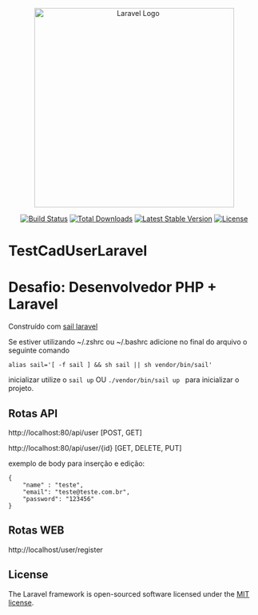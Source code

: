 <p align="center"><a href="https://laravel.com" target="_blank"><img src="https://raw.githubusercontent.com/laravel/art/master/logo-lockup/5%20SVG/2%20CMYK/1%20Full%20Color/laravel-logolockup-cmyk-red.svg" width="400" alt="Laravel Logo"></a></p>

<p align="center">
<a href="https://github.com/laravel/framework/actions"><img src="https://github.com/laravel/framework/workflows/tests/badge.svg" alt="Build Status"></a>
<a href="https://packagist.org/packages/laravel/framework"><img src="https://img.shields.io/packagist/dt/laravel/framework" alt="Total Downloads"></a>
<a href="https://packagist.org/packages/laravel/framework"><img src="https://img.shields.io/packagist/v/laravel/framework" alt="Latest Stable Version"></a>
<a href="https://packagist.org/packages/laravel/framework"><img src="https://img.shields.io/packagist/l/laravel/framework" alt="License"></a>
</p>


# TestCadUserLaravel

# Desafio: Desenvolvedor PHP + Laravel 

Construído com [sail laravel](https://laravel.com/docs/9.x/sail)

Se estiver utilizando ~/.zshrc ou ~/.bashrc adicione no final do arquivo o seguinte comando
```
alias sail='[ -f sail ] && sh sail || sh vendor/bin/sail'
```

inicializar utilize o ``` sail up ``` OU ```./vendor/bin/sail up ``` para inicializar o projeto.

## Rotas API

http://localhost:80/api/user [POST, GET]

http://localhost:80/api/user/{id} [GET, DELETE, PUT]

exemplo de body para inserção e edição:
```
{
	"name" : "teste",
	"email": "teste@teste.com.br",
	"password": "123456"
}
```
## Rotas WEB

http://localhost/user/register

## License

The Laravel framework is open-sourced software licensed under the [MIT license](https://opensource.org/licenses/MIT).
